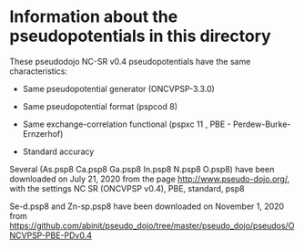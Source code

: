 # Information about the pseudopotentials in this directory

These pseudodojo NC-SR v0.4 pseudopotentials have the same characteristics:

* Same pseudopotential generator (ONCVPSP-3.3.0)

* Same pseudopotential format (pspcod 8)

* Same exchange-correlation functional (pspxc 11 , PBE - Perdew-Burke-Ernzerhof)

* Standard accuracy

Several (As.psp8  Ca.psp8  Ga.psp8  In.psp8  N.psp8  O.psp8)
have been downloaded on July 21, 2020 from the page http://www.pseudo-dojo.org/, with the settings
NC SR (ONCVPSP v0.4), PBE, standard, psp8

Se-d.psp8 and Zn-sp.psp8 have been downloaded on November 1, 2020 from 
https://github.com/abinit/pseudo_dojo/tree/master/pseudo_dojo/pseudos/ONCVPSP-PBE-PDv0.4

